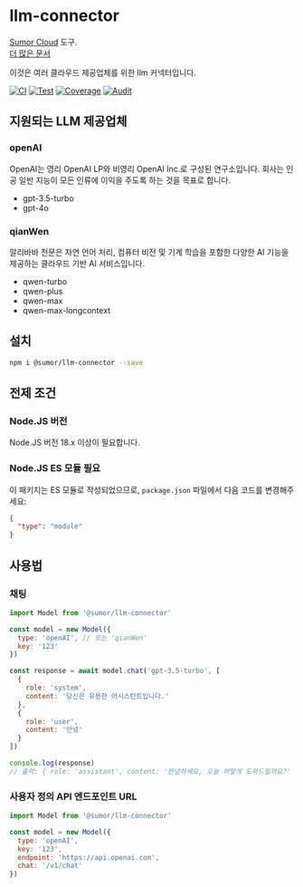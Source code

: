 # llm-connector

[Sumor Cloud](https://sumor.cloud) 도구.  
[더 많은 문서](https://sumor.cloud/llm-connector)

이것은 여러 클라우드 제공업체를 위한 llm 커넥터입니다.

[![CI](https://github.com/sumor-cloud/llm-connector/actions/workflows/ci.yml/badge.svg)](https://github.com/sumor-cloud/llm-connector/actions/workflows/ci.yml)
[![Test](https://github.com/sumor-cloud/llm-connector/actions/workflows/ut.yml/badge.svg)](https://github.com/sumor-cloud/llm-connector/actions/workflows/ut.yml)
[![Coverage](https://github.com/sumor-cloud/llm-connector/actions/workflows/coverage.yml/badge.svg)](https://github.com/sumor-cloud/llm-connector/actions/workflows/coverage.yml)
[![Audit](https://github.com/sumor-cloud/llm-connector/actions/workflows/audit.yml/badge.svg)](https://github.com/sumor-cloud/llm-connector/actions/workflows/audit.yml)

## 지원되는 LLM 제공업체

### openAI

OpenAI는 영리 OpenAI LP와 비영리 OpenAI Inc.로 구성된 연구소입니다. 회사는 인공 일반 지능이 모든 인류에 이익을 주도록 하는 것을 목표로 합니다.

- gpt-3.5-turbo
- gpt-4o

### qianWen

알리바바 천문은 자연 언어 처리, 컴퓨터 비전 및 기계 학습을 포함한 다양한 AI 기능을 제공하는 클라우드 기반 AI 서비스입니다.

- qwen-turbo
- qwen-plus
- qwen-max
- qwen-max-longcontext

## 설치

```bash
npm i @sumor/llm-connector --save
```

## 전제 조건

### Node.JS 버전

Node.JS 버전 18.x 이상이 필요합니다.

### Node.JS ES 모듈 필요

이 패키지는 ES 모듈로 작성되었으므로,
`package.json` 파일에서 다음 코드를 변경해주세요:

```json
{
  "type": "module"
}
```

## 사용법

### 채팅

```javascript
import Model from '@sumor/llm-connector'

const model = new Model({
  type: 'openAI', // 또는 'qianWen'
  key: '123'
})

const response = await model.chat('gpt-3.5-turbo', [
  {
    role: 'system',
    content: '당신은 유용한 어시스턴트입니다.'
  },
  {
    role: 'user',
    content: '안녕'
  }
])

console.log(response)
// 출력: { role: 'assistant', content: '안녕하세요, 오늘 어떻게 도와드릴까요?' }
```

### 사용자 정의 API 엔드포인트 URL

```javascript
import Model from '@sumor/llm-connector'

const model = new Model({
  type: 'openAI',
  key: '123',
  endpoint: 'https://api.openai.com',
  chat: '/v1/chat'
})
```
